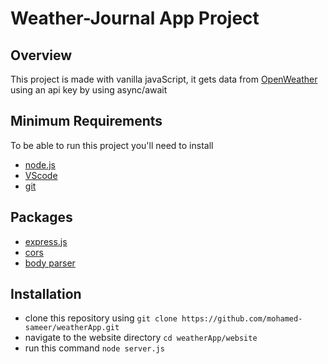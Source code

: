 # Weather-Journal App Project

## Overview
This project is made with vanilla javaScript, it gets data from  [OpenWeather](https://openweathermap.org/) using an api key by using async/await 

## Minimum Requirements
To be able to run this project you'll need to install 
- [node.js](https://nodejs.org/)
- [VScode](https://code.visualstudio.com/)
- [git](https://git-scm.com/)

## Packages
- [express.js](http://expressjs.com/)
- [cors](https://www.npmjs.com/package/cors)
- [body parser](https://www.npmjs.com/package/body-parser)



## Installation

- clone this repository using `git clone https://github.com/mohamed-sameer/weatherApp.git`
- navigate to the website directory `cd weatherApp/website`
- run this command `node server.js`
